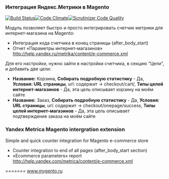 ### Интеграция Яндекс.Метрики в Magento
[![Build Status](https://travis-ci.org/mygento/metrika.svg?branch=1.0)](https://travis-ci.org/mygento/metrika)[![Code Climate](https://codeclimate.com/github/mygento/metrika/badges/gpa.svg)](https://codeclimate.com/github/mygento/metrika)[![Scrutinizer Code Quality](https://scrutinizer-ci.com/g/mygento/metrika/badges/quality-score.png?b=1.0)](https://scrutinizer-ci.com/g/mygento/metrika/?branch=1.0)

Модуль позволяет быстро и просто интегрировать счетчик метрики для интернет-магазина на Magento:
* Интеграция кода счетчика в конец страницы (after_body_start)
* Отчет «Параметры интернет-магазинов» http://help.yandex.ru/metrika/content/e-commerce.xml  

Для его настройки, нужно зайти в настройки счетчика, в секцию "Цели", и добавить две цели:
* **Название:** Корзина, **Собирать подробную статистику** - Да, **Условия: URL страницы**, url: содержит -> checkout/cart/, **Типы целей интернет-магазинов** - Да, эта цель описывает корзину на моём сайте
* **Название:** Заказ, **Собирать подробную статистику** - Да, **Условия: URL страницы**, url: содержит -> checkout/onepage/success, **Типы целей интернет-магазинов** - Да, эта цель описывает подтверждение заказа на моём сайте

### Yandex Metrica Magento intergration extension

Simple and quick counter integration for Magento e-commerce store

* Counter integration to end of all pages (after_body_start section)
* «Ecommerce parameters» report http://help.yandex.com/metrica/content/e-commerce.xml

=======
www.mygento.ru
